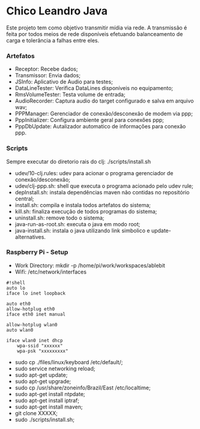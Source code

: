 # Chico Leandro Java #

Este projeto tem como objetivo transmitir mídia via rede. A transmissão é feita por todos meios de rede disponíveis efetuando balanceamento de carga e tolerância a falhas entre eles.

### Artefatos ###

* Receptor: Recebe dados;
* Transmissor: Envia dados;
* JSInfo: Aplicativo de Audio para testes;
* DataLineTester: Verifica DataLines disponí­veis no equipamento;
* RmsVolumeTester: Testa volume de entrada;
* AudioRecorder: Captura audio do target configurado e salva em arquivo wav;
* PPPManager: Gerenciador de conexão/desconexão de modem via ppp;
* PppInitializer: Configura ambiente geral para conexőes ppp;
* PppDbUpdate: Autalizador automatico de informaçőes para conexăo ppp.

### Scripts ###

Sempre executar do diretorio rais do clj: ./scripts/install.sh

* udev/10-clj.rules: udev para acionar o programa gerenciador de conexão/desconexão;
* udev/clj-ppp.sh: shell que executa o programa acionado pelo udev rule;
* depInstall.sh: instala dependências maven não contidas no repositório central;
* install.sh: compila e instala todos artefatos do sistema;
* kill.sh: finaliza execução de todos programas do sistema;
* uninstall.sh: remove todo o sistema;
* java-run-as-root.sh: executa o java em modo root;
* java-install.sh: instala o java utilizando link simbolico e update-alternatives.

### Raspberry Pi - Setup ###
* Work Directory: mkdir -p /home/pi/work/workspaces/ablebit
* Wifi: /etc/network/interfaces
```
#!shell
auto lo
iface lo inet loopback

auto eth0
allow-hotplug eth0
iface eth0 inet manual

allow-hotplug wlan0
auto wlan0

iface wlan0 inet dhcp
	wpa-ssid "xxxxxx"
	wpa-psk "xxxxxxxxx"

```
* sudo cp ./files/linux/keyboard /etc/default/;
* sudo service networking reload;
* sudo apt-get update;
* sudo apt-get upgrade;
* sudo cp /usr/share/zoneinfo/Brazil/East /etc/localtime;
* sudo apt-get install ntpdate;
* sudo apt-get install iptraf;
* sudo apt-get install maven;
* git clone XXXXX;
* sudo ./scripts/install.sh;